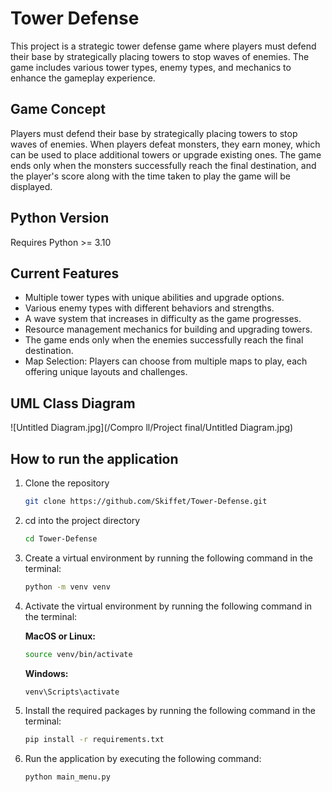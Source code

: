 # Tower Defense

This project is a strategic tower defense game where players must defend their base by strategically placing towers to stop waves of enemies. The game includes various tower types, enemy types, and mechanics to enhance the gameplay experience.

## Game Concept

Players must defend their base by strategically placing towers to stop waves of enemies. When players defeat monsters, they earn money, which can be used to place additional towers or upgrade existing ones. The game ends only when the monsters successfully reach the final destination, and the player's score along with the time taken to play the game will be displayed.

## Python Version

Requires Python >= 3.10

## Current Features

- Multiple tower types with unique abilities and upgrade options.
- Various enemy types with different behaviors and strengths.
- A wave system that increases in difficulty as the game progresses.
- Resource management mechanics for building and upgrading towers.
- The game ends only when the enemies successfully reach the final destination.
- Map Selection: Players can choose from multiple maps to play, each offering unique layouts and challenges.

## UML Class Diagram

![Untitled Diagram.jpg](/Compro ll/Project final/Untitled Diagram.jpg)

## How to run the application

1. Clone the repository
    ```bash
    git clone https://github.com/Skiffet/Tower-Defense.git
    ```
2. cd into the project directory
    ```bash
    cd Tower-Defense
    ```
3. Create a virtual environment by running the following command in the terminal:
    ```bash
    python -m venv venv
    ```
4. Activate the virtual environment by running the following command in the terminal:

    **MacOS or Linux:**
    ```bash
    source venv/bin/activate
    ```

    **Windows:**
    ```bash
    venv\Scripts\activate
    ```
5. Install the required packages by running the following command in the terminal:
    ```bash
    pip install -r requirements.txt
    ```
6. Run the application by executing the following command:
    ```bash
    python main_menu.py
    ```